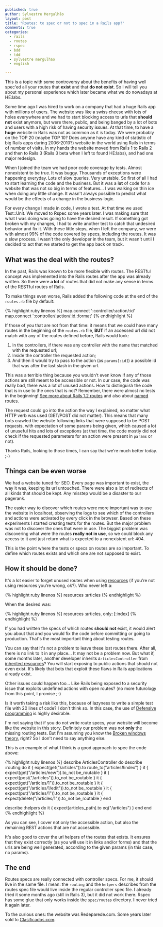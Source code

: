 ```yaml
---
published: true
author: Sylvestre Mergulhão
layout: post
title: "Routes: to spec or not to spec in a Rails app?"
comments: true
categories:
  - rails
  - routes
  - rspec
  - bdd
  - tdd
  - sylvestre mergulhao
  - english

---
```


This is a topic with some controversy about the benefits of having well spec'ed all your routes that **exist** and that **do not exist**. So I will tell you about my personal experience which later became what we do nowadays at HE:labs.

<!--more-->

Some time ago I was hired to work on a company that had a huge Rails app with millions of users. The website was like a swiss cheese with lots of holes everywhere and we had to start blocking access to urls that **should not** exist anymore, but were there, public, and being banged by a lot of bots and users with a high risk of having security issues. At that time, to have a **huge** website in Rails was not as common as it is today. We were probably on the TOP 20 (maybe TOP 10? Does anyone have any kind of statistic of big Rails apps during 2006-2010?) website in the world using Rails in terms of number of visits. In my hands the website moved from Rails 1 to Rails 2 and then to Rails 3 (Rails 3 beta when I left to found HE:labs), and had one major redesign.

When I joined the team we had poor code coverage by tests. Almost nonexistent to be true. It was buggy. Thousands of exceptions were happening everyday. Lots of slow queries. Very unstable. So first of all I had to start learning the code and the business. But it was a **lot** of code for a website that was not so big in terms of features... I was walking on thin ice when doing any little change. It wasn't always possible to predict what would be the effects of a change in the business logic.

For every change I made in code, I wrote a test. At that time we used Test::Unit. We moved to Rspec some years later. I was making sure that what I was doing was going to have the desired result. If something got broken with my changes, I had to write another test to catch that undesired behavior and fix it. With these little steps, when I left the company, we were with almost 99% of the code covered by specs, including the routes. It was a slow process. I wasn't the only developer in the team, but it wasn't until I decided to act that we started to get the app back on track.

## What was the deal with the routes?

In the past, Rails was known to be more flexible with routes. The RESTful concept was implemented into the Rails routes after the app was already written. So there were **a lot** of routes that did not make any sense in terms of the RESTful routes of Rails.

To make things even worse, Rails added the following code at the end of the ``routes.rb`` file by default:

{% highlight ruby linenos %}
map.connect ':controller/:action/:id'
map.connect ':controller/:action/:id.:format'
{% endhighlight %}

If those of you that are not from that time: it means that we could have many routes in the beginning of the ``routes.rb`` file, **BUT** if an accessed url did not match with any of the routes defined before, Rails would look:

1. In the controllers, if there was any controller with the name that matched with the requested url;
2. Inside the controller the requested action;
3. And then it would try to pass to the action (as ``params[:id]``) a possible id that was after the last slash in the given url.

This was a terrible thing because you wouldn't even know if any of those actions are still meant to be accessible or not. In our case, the code was really bad, there was a lot of unused actions. How to distinguish the code that is in use to the ones that is not? Remember, there were almost no tests in the beginning! [See more about Rails 1.2 routes][rails-1-2-routing] and also about [named routes][named-routes].

The request could go into the action the way I explained, no matter what HTTP verb was used (GET/POST did not matter). This means that many bots crawled the website following links that were supposed to be POST requests, with expectation of some params being given, which caused a lot of unuseful hits and lots of exceptions (at that time, the code mostly did not check if the requested parameters for an action were present in ``params`` or not).

Thanks Rails, looking to those times, I can say that we're much better today. ;-)

## Things can be even worse

We had a website tuned for SEO. Every page was important to exist, the way it was, keeping its url untouched. There were also a lot of redirects of all kinds that should be kept. Any misstep would be a disaster to our pagerank.

The easier way to discover which routes were more important was to use the website in localhost, observing the logs to see which of the controllers and actions were activated by every click in the browser. Based on these experiments I started creating tests for the routes. But the major problem was not to discover the ones that were in use. The biggist problem was discovering what were the routes **really not in use**, so we could block any access to it and just return what is expected to a nonexistent url: 404.

This is the point where the tests or specs on routes are so important. To define which routes exists and which one are not supposed to exist.

## How it should be done?

It's a lot easier to forget unused routes when using [resources][resources] (if you're not using resources you're wrong, ok?). Who never left a:

{% highlight ruby linenos %}
resources :articles
{% endhighlight %}

When the desired was:

{% highlight ruby linenos %}
resources :articles, only: [:index]
{% endhighlight %}

If you had written the specs of which routes **should not** exist, it would alert you about that and you would fix the code before committing or going to production. That's the most important thing about testing routes.

You can say that it's not a problem to leave these lost routes there. After all, there is no link to it in any place... It may not be a problem now. But what if, some months later, another developer inherits ``ArticlesController`` from [inherited resources][inherited-resources]? You will start exposing to public actions that should not even exist. It's likely that bots that exploit these flaws in Rails applications already exist.

Other issues could happen too... Like Rails being exposed to a security issue that exploits undefined actions with open routes? (no more futurology from this point, I promise ;-)

Is it worth taking a risk like this, because of lazyness to write a simple test file with 20 lines of code? I don't think so. In this case, the use of [Defensive programming][defensive-programming] is highly desirable.

I'm not saying that if you do not write route specs, your website will become like the website in this story. Definitely our problem was not **only** the missing routing tests. But I'm assuming you know the [Broken windows theory][Broken_windows_theory], right? So I don't need to say anything else.

This is an example of what I think is a good approach to spec the code above:

{% highlight ruby linenos %}
describe ArticlesController do
  describe :routing do
    it { expect(get("/articles")).to route_to("articles#index") }
    it { expect(get("/articles/new")).to_not be_routable }
    it { expect(post("/articles")).to_not be_routable }
    it { expect(get("/articles/1")).to_not be_routable }
    it { expect(get("/articles/1/edit")).to_not be_routable }
    it { expect(put("/articles/1")).to_not be_routable }
    it { expect(delete("/articles/1")).to_not be_routable }
  end

  describe :helpers do
    it { expect(articles_path).to eq("/articles") }
  end
end
{% endhighlight %}

As you can see, I cover not only the accessible action, but also the remaining REST actions that are not accessible.

It's also good to cover the url helpers of the routes that exists. It ensures that they exist correctly (as you will use it in links and/or forms) and that the urls are being well generated, according to the given params (in this case, no params).

## The end

Routes specs are really connected with controller specs. For me, it should live in the same file. I mean: the ``routing`` and the ``helpers`` describes from the routes spec file would live inside the regular controller spec file. I already tried it some months ago (still in Rails 3), but it did not work there. Rspec has some glue that only works inside the ``spec/routes`` directory. I never tried it again later.

To the curious ones: the website was Redeparede.com. Some years later sold to [Clasificados.com][clasificados].

[named-routes]: http://railscasts.com/episodes/34-named-routes
[rails-1-2-routing]: http://apidock.com/rails/v1.2.0/ActionController/Routing
[resources]: http://guides.rubyonrails.org/routing.html#resources-on-the-web
[inherited-resources]: https://github.com/josevalim/inherited_resources
[clasificados]: http://www.clasificados.com/
[defensive-programming]: http://en.wikipedia.org/wiki/Defensive_programming
[Broken_windows_theory]: http://en.wikipedia.org/wiki/Broken_windows_theory
